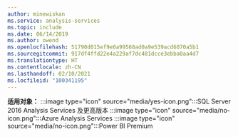 ```yaml
---
author: minewiskan
ms.service: analysis-services
ms.topic: include
ms.date: 06/14/2019
ms.author: owend
ms.openlocfilehash: 51790d015ef9e0a99568ad0a9e539acd6070a5b1
ms.sourcegitcommit: 917df4ffd22e4a229af7dc481dcce3ebba0aa4d7
ms.translationtype: HT
ms.contentlocale: zh-CN
ms.lasthandoff: 02/10/2021
ms.locfileid: "100341195"
---
```

**适用对象：** :::image type="icon" source="media/yes-icon.png":::SQL Server 2016 Analysis Services 及更高版本 :::image type="icon" source="media/no-icon.png":::Azure Analysis Services :::image type="icon" source="media/no-icon.png":::Power BI Premium